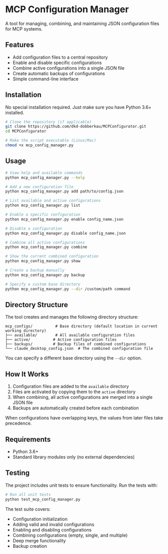 # MCP Configuration Manager

A tool for managing, combining, and maintaining JSON configuration files for MCP systems.

## Features

- Add configuration files to a central repository
- Enable and disable specific configurations
- Combine active configurations into a single JSON file
- Create automatic backups of configurations
- Simple command-line interface

## Installation

No special installation required. Just make sure you have Python 3.6+ installed.

```bash
# Clone the repository (if applicable)
git clone https://github.com/dkd-dobberkau/MCPConfigurator.git
cd MCPConfigurator

# Make the script executable (Linux/Mac)
chmod +x mcp_config_manager.py
```

## Usage

```bash
# View help and available commands
python mcp_config_manager.py --help

# Add a new configuration file
python mcp_config_manager.py add path/to/config.json

# List available and active configurations
python mcp_config_manager.py list

# Enable a specific configuration
python mcp_config_manager.py enable config_name.json

# Disable a configuration
python mcp_config_manager.py disable config_name.json

# Combine all active configurations
python mcp_config_manager.py combine

# Show the current combined configuration
python mcp_config_manager.py show

# Create a backup manually
python mcp_config_manager.py backup

# Specify a custom base directory
python mcp_config_manager.py --dir /custom/path command
```

## Directory Structure

The tool creates and manages the following directory structure:

```
mcp_configs/          # Base directory (default location in current working directory)
├── available/        # All available configuration files
├── active/          # Active configuration files
├── backups/         # Backup files of combined configurations
└── claude_desktop_config.json  # The combined configuration file
```

You can specify a different base directory using the `--dir` option.

## How It Works

1. Configuration files are added to the `available` directory
2. Files are activated by copying them to the `active` directory
3. When combining, all active configurations are merged into a single JSON file
4. Backups are automatically created before each combination

When configurations have overlapping keys, the values from later files take precedence.

## Requirements

- Python 3.6+
- Standard library modules only (no external dependencies)

## Testing

The project includes unit tests to ensure functionality. Run the tests with:

```bash
# Run all unit tests
python test_mcp_config_manager.py
```

The test suite covers:
- Configuration initialization
- Adding valid and invalid configurations
- Enabling and disabling configurations
- Combining configurations (empty, single, and multiple)
- Deep merge functionality
- Backup creation
